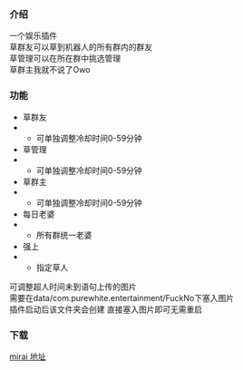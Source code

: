 ### 介绍
一个娱乐插件<br>
草群友可以草到机器人的所有群内的群友<br>
草管理可以在所在群中挑选管理<br>
草群主我就不说了Owo
### 功能
- 草群友
- - 可单独调整冷却时间0-59分钟
- 草管理
- - 可单独调整冷却时间0-59分钟
- 草群主
- - 可单独调整冷却时间0-59分钟<br>
- 每日老婆
- - 所有群统一老婆
- 强上
- - 指定草人

可调整超人时间未到语句上传的图片<br>
需要在data/com.purewhite.entertainment/FuckNo下塞入图片<br>
插件启动后该文件夹会创建 直接塞入图片即可无需重启

### 下载
[mirai 地址](https://mirai.mamoe.net/topic/2643/purewhite)
